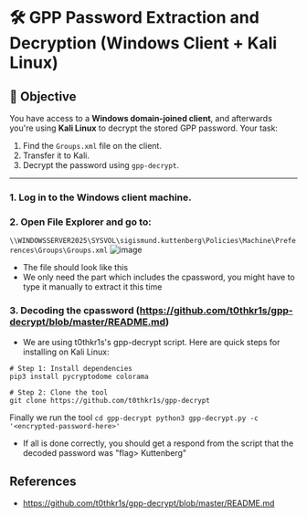 # 🛠️ GPP Password Extraction and Decryption (Windows Client + Kali Linux)

## 🎯 Objective

You have access to a **Windows domain-joined client**, and afterwards you're using **Kali Linux** to decrypt the stored GPP password. Your task:

1. Find the `Groups.xml` file on the client.
2. Transfer it to Kali.
3. Decrypt the password using `gpp-decrypt`.

---

### 1. Log in to the Windows client machine.
### 2. Open **File Explorer** and go to:
`\\WINDOWSSERVER2025\SYSVOL\sigismund.kuttenberg\Policies\Machine\Preferences\Groups\Groups.xml`
![image](https://github.com/user-attachments/assets/81ca2dcf-b066-4c6b-a73c-89c152f8e6aa)

- The file should look like this
- We only need the part which includes the cpassword, you might have to type it manually to extract it this time

### 3. Decoding the cpassword (https://github.com/t0thkr1s/gpp-decrypt/blob/master/README.md)
- We are using t0thkr1s's gpp-decrypt script. Here are quick steps for installing on Kali Linux:

```
# Step 1: Install dependencies
pip3 install pycryptodome colorama

# Step 2: Clone the tool
git clone https://github.com/t0thkr1s/gpp-decrypt

```

Finally we run the tool
``
cd gpp-decrypt
python3 gpp-decrypt.py -c '<encrypted-password-here>'
``

- If all is done correctly, you should get a respond from the script that the decoded password was "flag> Kuttenberg"

## References
- https://github.com/t0thkr1s/gpp-decrypt/blob/master/README.md
